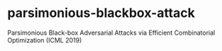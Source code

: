 # parsimonious-blackbox-attack
Parsimonious Black-box Adversarial Attacks via Efficient Combinatorial Optimization (ICML 2019)
